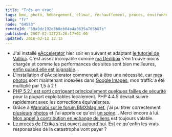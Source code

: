 ```yaml
---
title: "Très en vrac"
tags: bmx, photo, hébergement, climat, réchauffement, procès, environnement, dedibox, google, php, sécurité
lang: "fr"
node: "64553"
remoteId: "59a9dc192e3b8eb04e4a3635a765b87e"
published: 2007-02-12T23:26:17+01:00
updated: 2016-02-12 12:15
---
```

 * J'ai installé [eAccelerator](http://www.eaccelerator.net/) hier soir en
   suivant et adaptant [le tutoriel de
   Vallica](http://seb.abcblog.fr/index.php?2007/02/06/17-optmiser-ezpublish-avec-eaccelerator).
   C'est assez incroyable comme [ma Dedibox](/post/migration-sur-dedipwet) s'en
   trouve moins chargée et comme les performances des sites sont bien
   meilleures, [enfin quand elle est
   joignable](http://seb.abcblog.fr/index.php?2007/02/08/18-dedibox-en-rade)…
 * L'installation d'eAccelerator commençait à être une nécessité, car [mes
   photos](http://photos.pwet.fr) sont maintenant indexées dans [Google
   Images](http://images.google.fr/images?hl=fr&amp;q=site:pwet.fr&amp;btnG=Recherche%20d),
   mon traffic a été multiplié par 1,5 à 2 !
 * [PHP 5.2.1 est sorti corrigeant principalement quelques failles de
   sécurité](http://www.php.net/releases/5_2_1.php) pour la plupart exploitables
   localement. PHP 4.4.5 devrait suivre rapidement avec les corrections
   équivalentes.
 * Grâce à [Wannabi sur le forum
   BMXMag.net](http://bmxmag.xooit.com/t3621-Besoin-d-aide-pour-trouver-le-noms-des-riders-et-des-tricks.htm#35887),
   j'ai pu titrer correctement
   [plusieurs](http://photos.pwet.fr/villes-et-departements/herault-34/montpellier/unlookdown-par-john-garcia/)
   [photos](http://photos.pwet.fr/villes-et-departements/herault-34/montpellier/john-garcia-s-envole/)
   et j'ai appris ce qu'est [un
   *spine*](http://photos.pwet.fr/villes-et-departements/herault-34/montpellier/nose-pick-sur-le-spine-par-dave-freimuth/)…
   Merci encore à lui. [Mon appel à contribution en échange de
   liens](/post/nokia-fise-2006-et-2007) est toujours valable.
 * [Le procès de l'Erika s'est ouvert
   aujourd'hui](http://www.actu-environnement.com/ae/news/erika_proces_pollution_maritime_total_2256.php4).
   Est ce qu'enfin les vrais responsables de la catastrophe vont payer ?
